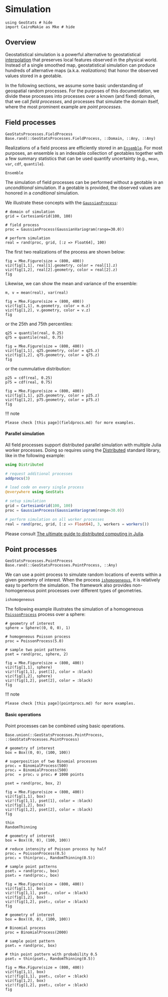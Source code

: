 # Simulation

```@example simulation
using GeoStats # hide
import CairoMakie as Mke # hide
```

## Overview

Geostatistical simulation is a powerful alternative to geostatistical
[interpolation](interpolation.md) that preserves local features observed
in the physical world. Instead of a single smoothed map, geostatistical
simulation can produce hundreds of alternative maps (a.k.a. *realizations*)
that honor the observed values stored in a geotable.

In the following sections, we assume some basic understanding of geospatial
random processes. For the purposes of this documentation, we divide these
processes into processes over a known (and fixed) domain, that we call
*field processes*, and processes that simulate the domain itself, where
the most prominent example are *point processes*.

## Field processes

```@docs
GeoStatsProcesses.FieldProcess
Base.rand(::GeoStatsProcesses.FieldProcess, ::Domain, ::Any, ::Any)
```

Realizations of a field process are efficiently stored in an [`Ensemble`](@ref).
For most purposes, an ensemble is an indexable collection of geotables together
with a few summary statistics that can be used quantify uncertainty
(e.g., `mean`, `var`, `cdf`, `quantile`).

```@docs
Ensemble
```

The simulation of field processes can be performed without a geotable in an
*unconditional* simulation. If a geotable is provided, the observed values
are honored in a *conditional* simulation.

We illustrate these concepts with the [`GaussianProcess`](@ref):

```@example simulation
# domain of simulation
grid = CartesianGrid(100, 100)

# field process
proc = GaussianProcess(GaussianVariogram(range=30.0))

# perform simulation
real = rand(proc, grid, [:z => Float64], 100)
```

The first two realizations of the process are shown below:

```@example simulation
fig = Mke.Figure(size = (800, 400))
viz(fig[1,1], real[1].geometry, color = real[1].z)
viz(fig[1,2], real[2].geometry, color = real[2].z)
fig
```

Likewise, we can show the mean and variance of the ensemble:

```@example simulation
m, v = mean(real), var(real)

fig = Mke.Figure(size = (800, 400))
viz(fig[1,1], m.geometry, color = m.z)
viz(fig[1,2], v.geometry, color = v.z)
fig
```

or the 25th and 75th percentiles:

```@example simulation
q25 = quantile(real, 0.25)
q75 = quantile(real, 0.75)

fig = Mke.Figure(size = (800, 400))
viz(fig[1,1], q25.geometry, color = q25.z)
viz(fig[1,2], q75.geometry, color = q75.z)
fig
```

or the cummulative distribution:

```@example simulation
p25 = cdf(real, 0.25)
p75 = cdf(real, 0.75)

fig = Mke.Figure(size = (800, 400))
viz(fig[1,1], p25.geometry, color = p25.z)
viz(fig[1,2], p75.geometry, color = p75.z)
fig
```

!!! note

    Please check [this page](fieldprocs.md) for more examples.

#### Parallel simulation

All field processes support distributed parallel simulation
with multiple Julia worker processes. Doing so requires using the
[Distributed](https://docs.julialang.org/en/v1/stdlib/Distributed/)
standard library, like in the following example:

```julia
using Distributed

# request additional processes
addprocs(3)

# load code on every single process
@everywhere using GeoStats

# setup simulation
grid = CartesianGrid(100, 100)
proc = GaussianProcess(GaussianVariogram(range=30.0))

# perform simulation on all worker processes
real = rand(proc, grid, [:z => Float64], 3, workers = workers())
```

Please consult
[The ultimate guide to distributed computing in Julia](https://github.com/Arpeggeo/julia-distributed-computing/tree/master).

## Point processes

```@docs
GeoStatsProcesses.PointProcess
Base.rand(::GeoStatsProcesses.PointProcess, ::Any)
```

We can use a point process to simulate random locations of events within
a given geometry of interest. When the process [`ishomogeneous`](@ref), it
is relatively easy to perform the simulation. The framework also provides
non-homogeneous point processes over different types of geometries.

```@docs
ishomogeneous
```

The following example illustrates the simulation of a homogeneous
[`PoissonProcess`](@ref) process over a sphere:

```@example simulation
# geometry of interest
sphere = Sphere((0, 0, 0), 1)

# homogeneous Poisson process
proc = PoissonProcess(5.0)

# sample two point patterns
pset = rand(proc, sphere, 2)

fig = Mke.Figure(size = (800, 400))
viz(fig[1,1], sphere)
viz!(fig[1,1], pset[1], color = :black)
viz(fig[1,2], sphere)
viz!(fig[1,2], pset[2], color = :black)
fig
```

!!! note

    Please check [this page](pointprocs.md) for more examples.

#### Basic operations

Point processes can be combined using basic operations.

```@docs
Base.union(::GeoStatsProcesses.PointProcess, ::GeoStatsProcesses.PointProcess)
```

```@example simulation
# geometry of interest
box = Box((0, 0), (100, 100))

# superposition of two Binomial processes
proc₁ = BinomialProcess(500)
proc₂ = BinomialProcess(500)
proc  = proc₁ ∪ proc₂ # 1000 points

pset = rand(proc, box, 2)

fig = Mke.Figure(size = (800, 400))
viz(fig[1,1], box)
viz!(fig[1,1], pset[1], color = :black)
viz(fig[1,2], box)
viz!(fig[1,2], pset[2], color = :black)
fig
```

```@docs
thin
RandomThinning
```

```@example simulation
# geometry of interest
box = Box((0, 0), (100, 100))

# reduce intensity of Poisson process by half
proc₁ = PoissonProcess(0.5)
proc₂ = thin(proc₁, RandomThinning(0.5))

# sample point patterns
pset₁ = rand(proc₁, box)
pset₂ = rand(proc₂, box)

fig = Mke.Figure(size = (800, 400))
viz(fig[1,1], box)
viz!(fig[1,1], pset₁, color = :black)
viz(fig[1,2], box)
viz!(fig[1,2], pset₂, color = :black)
fig
```

```@example simulation
# geometry of interest
box = Box((0, 0), (100, 100))

# Binomial process
proc = BinomialProcess(2000)

# sample point pattern
pset₁ = rand(proc, box)

# thin point pattern with probability 0.5
pset₂ = thin(pset₁, RandomThinning(0.5))

fig = Mke.Figure(size = (800, 400))
viz(fig[1,1], box)
viz!(fig[1,1], pset₁, color = :black)
viz(fig[1,2], box)
viz!(fig[1,2], pset₂, color = :black)
fig
```

